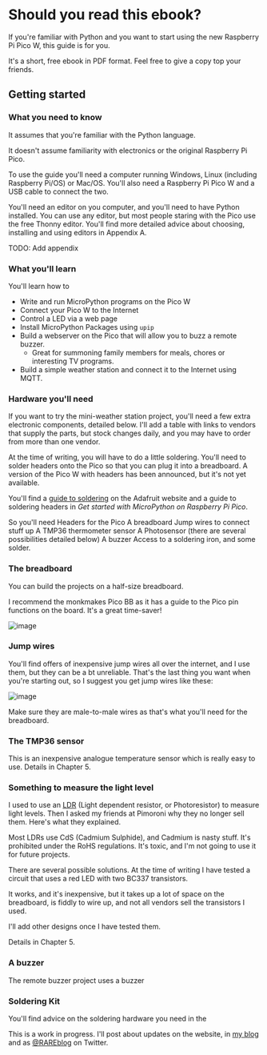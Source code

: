 # Should you read this ebook?

If you're familiar with Python  and you want to start using the new Raspberry Pi Pico W, this guide is for you.

It's a short, free ebook in PDF format. Feel free to give a copy top your friends.

## Getting started

### What you need to know

It assumes that you're familiar with the Python language.

It doesn't assume familiarity with electronics or the original Raspberry Pi Pico.

To use the guide you'll need a computer running Windows, Linux (including Raspberry Pi/OS) or Mac/OS.
You'll also need a Raspberry Pi Pico W and a USB cable to connect the two.

You'll need an editor on you computer, and you'll need to have Python installed.
You can use any editor, but most people staring with the Pico use the free Thonny editor.
You'll find more detailed advice about choosing, installing and using editors in Appendix A.

TODO: Add appendix

### What you'll learn

You'll learn how to
* Write and run MicroPython programs on the Pico W
* Connect your Pico W to the Internet
* Control a LED via a web page
* Install MicroPython Packages using `upip`
* Build a webserver on the Pico that will allow you to buzz a remote buzzer.
  * Great for summoning family members for meals, chores or interesting TV programs.
* Build a simple weather station and connect it to the Internet using MQTT.

### Hardware you'll need

If you want to try the mini-weather station project, you'll need a few extra 
electronic components, detailed below.
I'll add a table with links to vendors that supply the parts, but 
stock changes daily, and you may have to order from more than one vendor.

At the time of writing, you will have to do a little soldering. You'll need to 
solder headers onto the Pico so that you can plug it into a breadboard.
A version of the Pico W with headers has been announced, but it's not yet available.

You'll find a [guide to soldering](https://learn.adafruit.com/adafruit-guide-excellent-soldering) 
on the Adafruit website and a guide to soldering headers in
_Get started with MicroPython on Raspberry Pi Pico_.

So you'll need
Headers for the Pico
A breadboard
Jump wires to connect stuff up
A TMP36 thermometer sensor
A Photosensor (there are several possibilities detailed below)
A buzzer
Access to a soldering iron, and some solder.

### The breadboard

You can build the projects on a half-size breadboard.

I recommend the monkmakes Pico BB as it has a guide to the Pico pin functions on the board.
It's a great time-saver!

![image](http://images.rareschool.com/img/4da9380a-0a9b-11ed-93be-0b3de4b72aa8-monk-pico-bb.jpg)


### Jump wires

You'll find offers of inexpensive jump wires all over the internet, and I use them, but they can be a bt unreliable. 
That's the last thing you want when you're starting out, so I suggest you get jump wires like these:

![image](http://images.rareschool.com/img/02e659f0-0a9c-11ed-93be-0b3de4b72aa8-jumpers-m2m.png)

Make sure they are male-to-male wires as that's what you'll need for the breadboard.

### The TMP36 sensor

This is an inexpensive analogue temperature sensor which is really easy to use. Details in Chapter 5.


### Something to measure the light level

I used to use an [LDR](https://en.wikipedia.org/wiki/Photoresistor)
(Light dependent resistor, or Photoresistor) to measure light levels.
Then I asked my friends at Pimoroni why they no longer sell them.
Here's what they explained.

Most LDRs  use CdS (Cadmium Sulphide), and Cadmium is nasty stuff. 
It's prohibited under the RoHS regulations.
It's toxic, and I'm not going to use it for future projects.

There are several possible solutions. At the time of writing I have tested a circuit that uses a red LED with two 
BC337 transistors.

It works, and it's inexpensive, but it takes up a lot of space on the breadboard, is fiddly to wire up, and not 
all vendors sell the transistors I used.

I'll add other designs once I have tested them.

Details in Chapter 5.

### A buzzer

The remote buzzer project uses a buzzer


### Soldering Kit

You'll find advice on the soldering hardware you need in the 

This is a work in progress. I'll post about updates on the website, in [my blog](https://blog.rareschool.com/)
and as [@RAREblog](https://twitter.com/rareblog) on Twitter.


